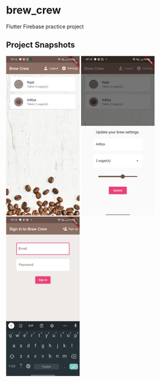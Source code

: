 # brew_crew

Flutter Firebase practice project

## Project Snapshots

<img src="https://github.com/ad-kmt/brew_crew/blob/master/snapshots/1.jpg" width="200"> <img src="https://github.com/ad-kmt/brew_crew/blob/master/snapshots/2.jpg" width="200"> <img src="https://github.com/ad-kmt/brew_crew/blob/master/snapshots/3.jpg" width="200">
